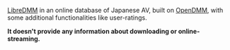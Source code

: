 [LibreDMM](http://www.libredmm.com) in an online database of Japanese AV, built on [OpenDMM](https://github.com/junzh0u/opendmm-rb), with some additional functionalities like user-ratings.

**It doesn't provide any information about downloading or online-streaming.**
